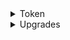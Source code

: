 <details>
<summary>Token</summary>

1. [Ethereum Tokens: ERC1155 Tutorial (Fungible AND Non-Fungible Tokens)](https://youtu.be/Mnv4rNcTumA)
1. [ERC1155 NFT Token Standard - Explained](https://youtu.be/XNWd8Nl3rhA)
1. [Solidity Basics: Creating your first NFT ERC/PRC-1155 Project.](https://youtu.be/XRKf1mpeOHU)
1. [How to store NFT metadata URI in ERC1155 Solidity 🧐](https://youtu.be/19SSvs32m8I)
1. [NFT Metadata](https://youtu.be/HeJrv_WOqcY)
1. [Real World ICO](https://youtube.com/playlist?list=PLS5SEs8ZftgULF-lbxy-is9x_7mTMHFIN)
1. [ERC1155 NFT Token Standard - Explained](https://youtu.be/XNWd8Nl3rhA)
1. [How to Create an ERC-20 Token on Polygon | Chainlink Engineering Tutorials](https://youtu.be/h8SKFy6yqus)
1. [Metamask - Unlimited Token Allowance Revoke Demo](https://youtu.be/CZDZn350sA8)
1. [Creating ERC20 Supply](https://docs.openzeppelin.com/contracts/4.x/erc20-supply)
1. [How to set up on-chain governance](https://docs.openzeppelin.com/contracts/4.x/governance)
1. [ERC777](https://docs.openzeppelin.com/contracts/4.x/erc777)
1. [Adding cross-chain support to contracts](https://docs.openzeppelin.com/contracts/4.x/crosschain)
1. [What are Smart Contracts Blockchain Oracles?](https://portalcripto.com.br/en/o-que-sao-oracles-blockchain-de-contratos-inteligentes/)
1. [OZ - Utilities](https://docs.openzeppelin.com/contracts/3.x/api/utils#Counters)

</details>

<details>
<summary>Upgrades</summary>

1. [Open Zeppelin Upgradeable Contracts - Unsafe Code](https://youtu.be/XmxfB5JOt1Q)
1. [Managing Smart Contract Upgrades with Defender](https://youtu.be/2T3vD5gFJAc)
1. [Automate Smart Contract Workflows](https://youtu.be/5iqYie6sJpE)
1. [Managing Smart Contract Upgrades with Defender](https://youtu.be/2T3vD5gFJAc)
1. [Automate Smart Contract Workflows](https://youtu.be/5iqYie6sJpE)
1. [Cheap Contract Deployment Through Clones](https://youtu.be/3Mw-pMmJ7TA)
1. [EIP 2535 Diamond Standard](https://youtu.be/p1S7UJehO64)
1. [OZ - what's in an upgrades](https://docs.openzeppelin.com/learn/upgrading-smart-contracts#whats-in-an-upgrade)
1. [OZ - testing upgrades](https://docs.openzeppelin.com/learn/upgrading-smart-contracts#testing)
1. [OZ - preparing for mainnet](https://docs.openzeppelin.com/learn/preparing-for-mainnet)
1. [OZ - test helpers](https://docs.openzeppelin.com/test-helpers/0.5/)
1. []()

</details>
